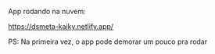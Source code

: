 App rodando na nuvem:

https://dsmeta-kaiky.netlify.app/

PS: Na primeira vez, o app pode demorar um pouco pra rodar
